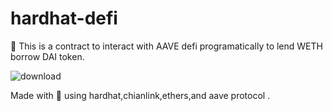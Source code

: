 # hardhat-defi

🎯 This is a contract to interact with AAVE defi programatically to lend WETH borrow DAI token. 


![download](https://user-images.githubusercontent.com/106740969/187131254-23dd3a80-48be-4f92-994b-77ae1c55615f.jpg)


Made with 💖 using hardhat,chianlink,ethers,and aave protocol . 
